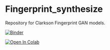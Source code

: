 # Fingerprint_synthesize

Repository for Clarkson Fingerprint GAN models.

[![Binder](https://mybinder.org/badge_logo.svg)](https://mybinder.org/v2/gh/keivanB/Clarkson_Finger_Gen.git/HEAD?filepath=Gen_Samples.ipynb)


[![Open In Colab](https://colab.research.google.com/assets/colab-badge.svg)](https://github.com/keivanB/Clarkson_Finger_Gen/Gen_Samples.ipynb)
